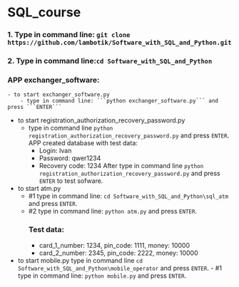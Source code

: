 # SQL_course
### 1. Type in command line: ```git clone https://github.com/lambotik/Software_with_SQL_and_Python.git```
### 2. Type in command line:```cd Software_with_SQL_and_Python```
### APP exchanger_software:
    - to start exchanger_software.py
        - type in command line: ```python exchanger_software.py``` and press ```ENTER```
- to start registration_authorization_recovery_password.py
  - type in command line ```python registration_authorization_recovery_password.py``` and press ```ENTER```.
    APP created database with test data:
    - Login: Ivan
    - Password: qwer1234
    - Recovery code: 1234
After type in command line ```python registration_authorization_recovery_password.py``` and press ```ENTER``` to test sofware.
- to start atm.py
   - #1 type in command line: ```cd Software_with_SQL_and_Python\sql_atm``` and press ```ENTER```.
   - #2 type in command line: ```python atm.py``` and press ```ENTER```.
     ### Test data:
     - card_1_number: 1234, pin_code: 1111, money: 10000
     - card_2_number: 2345, pin_code: 2222, money: 10000
- to start mobile.py type in command line ```cd Software_with_SQL_and_Python\mobile_operator``` and press ```ENTER```.
      - #1 type in command line: ```python mobile.py``` and press ```ENTER```.

  
